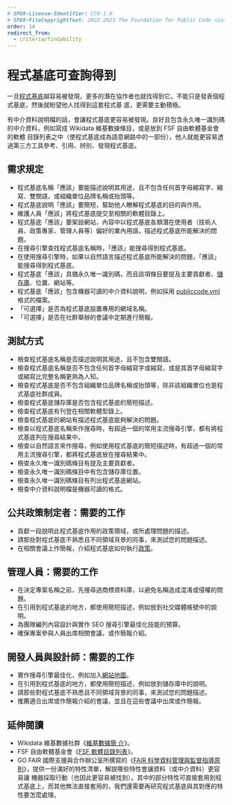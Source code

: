 ```yaml
---
# SPDX-License-Identifier: CC0-1.0
# SPDX-FileCopyrightText: 2022-2023 The Foundation for Public Code <info@publiccode.net>, https://standard.publiccode.net/AUTHORS
order: 14
redirect_from:
  - criteria/findability
---
```


# 程式基底可查詢得到

一旦[程式基底](../glossary.md#codebase)越容易被發現，更多的潛在協作者也就找得到它。不能只是發表個程式基底，然後就盼望他人找得到這套程式基
底，更需要主動積極。

有中介資料說明檔的話，會讓程式基底更容易被發現。良好且包含永久唯一識別碼的中介資料，例如寫成 Wikidata 維基數據條目，或是放到 FSF 自由軟體基金會的軟體
目錄列表之中（使程式基底成為語意網路中的一部份），他人就能更容易透過第三方工具參考、引用、辨別、發現程式基底。

## 需求規定

* 程式基底名稱「應該」要能描述說明其用途，且不包含任何首字母縮寫字、縮寫、雙關語，或組織單位品牌名稱或抬頭等。
* 程式基底說明「應該」要簡短，幫助他人瞭解程式基底的目的與作用。
* 維護人員「應該」將程式基底提交至相關的軟體目錄上。
* 程式基底「應該」要架設網站，內容中以程式基底各類潛在使用者（技術人員、政策專家、管理人員等）偏好的業內用語，描述程式基底所能解決的問題。
* 在搜尋引擎查找程式基底名稱時，「應該」能搜尋得到程式基底。
* 在使用搜尋引擎時，如果以自然語言描述程式基底所能解決的問題，「應該」能搜尋得到程式基底。
* 程式基底「應該」具備永久唯一識別碼，而且該項條目要提及主要貢獻者、[儲存庫](../glossary.md#repository)、位置、網站等。
* 程式基底「應該」包含機器可讀的中介資料說明，例如採用
[publiccode.yml](https://github.com/publiccodeyml/publiccode.yml)格式的檔案。
* 「可選擇」是否為程式基底設置專用的網域名稱。
* 「可選擇」是否在社群舉辦的會議中定期進行簡報。

## 測試方式

* 檢查程式基底名稱是否描述說明其用途，且不包含雙關語。
* 檢查程式基底名稱是否不包含任何首字母縮寫字或縮寫，或是其首字母縮寫字或縮寫比完整名稱更熟為人知。
* 檢查程式基底是否不包含組織單位品牌名稱或抬頭等，除非該組織單位也是程式基底社群成員。
* 檢查程式基底儲存庫是否包含程式基底的簡短描述。
* 檢查程式基底有刊登在相關軟體型錄上。
* 檢查程式基底的網站有描述程式基底能夠解決的問題。
* 檢查以程式基底名稱來作搜尋時，有超過一個的常用主流搜尋引擎，都有將程式基底列在搜尋結果中。
* 檢查以自然語言來作搜尋，例如使用程式基底的簡短描述時，有超過一個的常用主流搜尋引擎，都將程式基底放在搜尋結果中。
* 檢查永久唯一識別碼條目有提及主要貢獻者。
* 檢查永久唯一識別碼條目中有包含儲存庫位置。
* 檢查永久唯一識別碼條目有列出程式基底網站。
* 檢查中介資料說明檔是機器可讀的格式。

## 公共政策制定者：需要的工作

* 貢獻一段說明此程式基底作用的政策領域，或所處理問題的描述。
* 請那些對程式基底不熟悉且不同領域背景的同事，來測試您的問題描述。
* 在相關會議上作簡報，介紹程式基底如何執行[政策](../glossary.md#policy)。

## 管理人員：需要的工作

* 在決定專案名稱之前，先搜尋過商標資料庫，以避免名稱造成混淆或侵權的問題。
* 在引用到程式基底的地方，都使用簡短描述，例如放到社交媒體帳號中的說明。
* 為團隊編列內容設計與實作 SEO 搜尋引擎最佳化技能的預算。
* 確保專案參與人員出席相關會議，或作簡報介紹。

## 開發人員與設計師：需要的工作

* 實作搜尋引擎最佳化，例如加入[網站地圖](https://www.sitemaps.org/protocol.html)。
* 在引用到程式基底的地方，都使用簡短描述，例如放到儲存庫中的說明。
* 請那些對程式基底不熟悉且不同領域背景的同事，來測試您的問題描述。
* 推薦適合出席或作簡報介紹的會議，並且在這些會議中出席或作簡報。

<p style="page-break-after: always;"></p>

## 延伸閱讀

* Wikidata 維基數據社群《[維基數據簡
介](https://www.wikidata.org/wiki/Wikidata:Introduction)》。
* FSF 自由軟體基金會《[FSF 軟體目錄列表](https://directory.fsf.org/wiki/Main_Page)》。
* GO FAIR 國際支援與合作辦公室所撰寫的《[FAIR 科學資料管理與監督指導原
則](https://www.go-fair.org/fair-principles/)》，提供一份滿好的特性清單，解說哪些特性會讓資料（或中介資料）更容易讓
機器採取行動（也因此更容易被找到）。其中的部分特性可直接套用到程式基底上，而其他無法直接套用的，我們還需要再研究程式基底與其對應的特性要怎麼處理。
